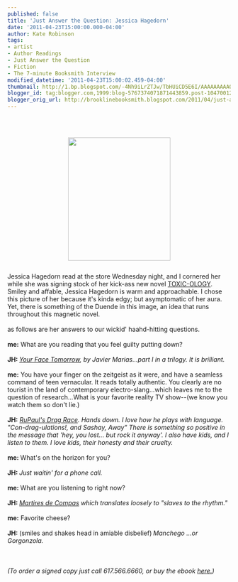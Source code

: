 ```yaml
---
published: false
title: 'Just Answer the Question: Jessica Hagedorn'
date: '2011-04-23T15:00:00.000-04:00'
author: Kate Robinson
tags:
- artist
- Author Readings
- Just Answer the Question
- Fiction
- The 7-minute Booksmith Interview
modified_datetime: '2011-04-23T15:00:02.459-04:00'
thumbnail: http://1.bp.blogspot.com/-4Nh9iLrZTJw/TbHUiCD5E6I/AAAAAAAAAQA/-gPz6FwQVjM/s72-c/Hagedorn.gif
blogger_id: tag:blogger.com,1999:blog-5767374071871443859.post-1047001235776021308
blogger_orig_url: http://brooklinebooksmith.blogspot.com/2011/04/just-answer-question-jessica-hagedorn.html
---
```


<a href="http://2.bp.blogspot.com/-HtsjQGQg93Y/TbHY7-2rtSI/AAAAAAAAAQI/M2QZTrgUXMA/s1600/3266369490_ca89ea4658.jpg" onblur="try {parent.deselectBloggerImageGracefully();} catch(e) {}"><br /></a><br /><div><a href="http://1.bp.blogspot.com/-4Nh9iLrZTJw/TbHUiCD5E6I/AAAAAAAAAQA/-gPz6FwQVjM/s1600/Hagedorn.gif"><img style="TEXT-ALIGN: center; MARGIN: 0px auto 10px; WIDTH: 231px; DISPLAY: block; HEIGHT: 277px; CURSOR: hand" id="BLOGGER_PHOTO_ID_5598489492932072354" border="0" alt="" src="http://1.bp.blogspot.com/-4Nh9iLrZTJw/TbHUiCD5E6I/AAAAAAAAAQA/-gPz6FwQVjM/s400/Hagedorn.gif" /></a><span class="Apple-tab-span" style="white-space:pre"> </span>Jessica <span class="blsp-spelling-error" id="SPELLING_ERROR_0">Hagedorn</span> read at the store Wednesday night, and I cornered her while she was signing stock of her kick-ass new novel <a href="http://www.brooklinebooksmith-shop.com/book/9780670022571">TOXIC-<span class="blsp-spelling-error" id="SPELLING_ERROR_1">OLOGY</span></a>. Smiley and affable, Jessica <span class="blsp-spelling-error" id="SPELLING_ERROR_2">Hagedorn</span> is warm and approachable. I chose this picture of her because it's kinda edgy; but asymptomatic of her aura. Yet, there is something of the <span class="blsp-spelling-error" id="SPELLING_ERROR_3">Duende</span> in this image, an idea that runs throughout this magnetic novel.</div><div><br /></div><div>as follows are her answers to our <span class="blsp-spelling-error" id="SPELLING_ERROR_4">wickid</span>' <span class="blsp-spelling-error" id="SPELLING_ERROR_5">haahd</span>-hitting questions.</div><div><br /></div><div><b>me:</b> What are you reading that you feel guilty putting down?</div><div><br /></div><div><b><span class="blsp-spelling-error" id="SPELLING_ERROR_6">JH</span>: </b><i><a href="http://www.brooklinebooksmith-shop.com/book/9780811217279">Your Face Tomorrow</a>, by Javier <span class="blsp-spelling-error" id="SPELLING_ERROR_7">Marias</span>...part I  in a trilogy. It is brilliant.</i></div><div><i><br /></i></div><div><b>me:</b> You have your finger on the zeitgeist as it were, and have a seamless command of teen vernacular. It reads totally authentic. You clearly are no tourist in the land of contemporary <span class="blsp-spelling-error" id="SPELLING_ERROR_8">electro</span>-slang...which leaves me to  the question of research...What is your favorite reality TV show--(we know you watch them so don't lie.)</div><div><br /></div><div><b><span class="blsp-spelling-error" id="SPELLING_ERROR_9">JH</span>:</b> <i><a href="http://www.logotv.com/shows/rupauls_drag_race/season_3/series.jhtml"><span class="blsp-spelling-error" id="SPELLING_ERROR_10">RuPaul's</span> Drag Race</a>. Hands down. I love how he plays with language. "Con-drag-<span class="blsp-spelling-error" id="SPELLING_ERROR_11">ulations</span>!, and  Sashay, Away" There is something so positive in the message that 'hey,  you lost... but rock it anyway'. I also have kids, and I listen to them. I love kids, their honesty and their cruelty.</i></div><div><i><br /></i></div><div><b>me: </b>What's on the horizon for you?</div><div><br /></div><div><b><span class="blsp-spelling-error" id="SPELLING_ERROR_12">JH</span>: </b><i>Just <span class="blsp-spelling-error" id="SPELLING_ERROR_13">waitin</span>' for a phone call. </i></div><div><i><br /></i></div><div><b>me: </b>What are you listening to right now?</div><div><br /></div><div><b><span class="blsp-spelling-error" id="SPELLING_ERROR_14">JH</span>: </b><i><a href="http://www.youtube.com/watch?v=oGqB7D33xIw"><span class="blsp-spelling-error" id="SPELLING_ERROR_15">Martires</span> <span class="blsp-spelling-error" id="SPELLING_ERROR_16">de</span> <span class="blsp-spelling-error" id="SPELLING_ERROR_17">Compas</span></a> which translates loosely to "slaves to the rhythm."</i></div><div><i><br /></i></div><div><b>me:</b><i> </i>Favorite cheese?</div><div><br /></div><div><b><span class="blsp-spelling-error" id="SPELLING_ERROR_18">JH</span>: </b>(smiles and shakes head in amiable disbelief)<b>  </b><i><span class="blsp-spelling-error" id="SPELLING_ERROR_19">Manchego</span> ...or Gorgonzola.</i></div><div><i><br /></i></div><div><i><br /></i></div><div><i><br /></i></div><div><i>(To order a signed copy just call 617.566.6660, or buy the <span class="blsp-spelling-error" id="SPELLING_ERROR_20">ebook</span> <a href="http://www.brooklinebooksmith-shop.com/google-ebooks/toxicology">here.</a>)</i></div><br /><br /><div></div>